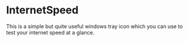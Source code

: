 # InternetSpeed
This is a simple but quite useful windows tray icon which you can use to test your internet speed at a glance.
